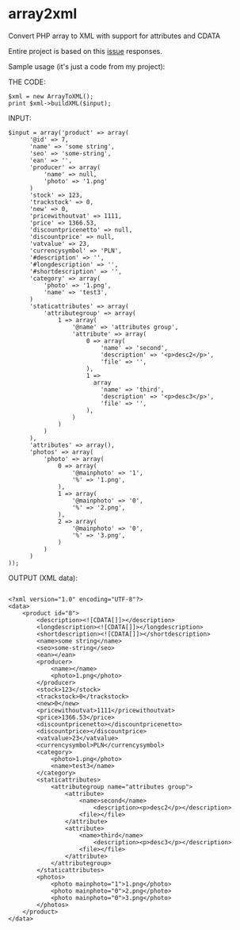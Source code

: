 array2xml
=========

Convert PHP array to XML with support for attributes and CDATA

Entire project is based on this [issue](http://stackoverflow.com/questions/99350/passing-php-associative-arrays-to-and-from-xml) responses.

Sample usage (it's just a code from my project):

THE CODE:
<pre><code>$xml = new ArrayToXML();
print $xml->buildXML($input);
</code></pre>

INPUT:
<pre><code>$input = array('product' => array(
      '@id' => 7,
      'name' => 'some string',
      'seo' => 'some-string',
      'ean' => '',
      'producer' => array(
          'name' => null,
          'photo' => '1.png'
      )
      'stock' => 123,
      'trackstock' => 0,
      'new' => 0,
      'pricewithoutvat' => 1111,
      'price' => 1366.53,
      'discountpricenetto' => null,
      'discountprice' => null,
      'vatvalue' => 23,
      'currencysymbol' => 'PLN',
      '#description' => '',
      '#longdescription' => '',
      '#shortdescription' => '',
      'category' => array(
          'photo' => '1.png',
          'name' => 'test3',
      )
      'staticattributes' => array(
          'attributegroup' => array(
              1 => array(
                  '@name' => 'attributes group',
                  'attribute' => array(
                      0 => array(
                          'name' => 'second',
                          'description' => '&lt;p&gt;desc2&lt;/p&gt;',
                          'file' => '',
                      ),
                      1 => 
                        array
                          'name' => 'third',
                          'description' => '&lt;p&gt;desc3&lt;/p&gt;',
                          'file' => '',
                      ),
                  )
              )
          )
      ),
      'attributes' => array(),
      'photos' => array(
          'photo' => array(
              0 => array(
                  '@mainphoto' => '1',
                  '%' => '1.png',
              ),
              1 => array(
                  '@mainphoto' => '0',
                  '%' => '2.png',
              ),
              2 => array(
                  '@mainphoto' => '0',
                  '%' => '3.png',
              )
          )
      )
));
</code></pre>

OUTPUT (XML data):
<pre><code>
&lt;?xml version="1.0" encoding="UTF-8"?&gt;
&lt;data&gt;
    &lt;product id="8"&gt;
        &lt;description&gt;&lt;![CDATA[]]&gt;&lt;/description&gt;
        &lt;longdescription&gt;&lt;![CDATA[]]&gt;&lt;/longdescription&gt;
        &lt;shortdescription&gt;&lt;![CDATA[]]&gt;&lt;/shortdescription&gt;
        &lt;name&gt;some string&lt;/name&gt;
        &lt;seo&gt;some-string&lt;/seo&gt;
        &lt;ean&gt;&lt;/ean&gt;
        &lt;producer&gt;
            &lt;name&gt;&lt;/name&gt;
            &lt;photo&gt;1.png&lt;/photo&gt;
        &lt;/producer&gt;
        &lt;stock&gt;123&lt;/stock&gt;
        &lt;trackstock&gt;0&lt;/trackstock&gt;
        &lt;new&gt;0&lt;/new&gt;
        &lt;pricewithoutvat&gt;1111&lt;/pricewithoutvat&gt;
        &lt;price&gt;1366.53&lt;/price&gt;
        &lt;discountpricenetto&gt;&lt;/discountpricenetto&gt;
        &lt;discountprice&gt;&lt;/discountprice&gt;
        &lt;vatvalue&gt;23&lt;/vatvalue&gt;
        &lt;currencysymbol&gt;PLN&lt;/currencysymbol&gt;
        &lt;category&gt;
            &lt;photo&gt;1.png&lt;/photo&gt;
            &lt;name&gt;test3&lt;/name&gt;
        &lt;/category&gt;
        &lt;staticattributes&gt;
            &lt;attributegroup name="attributes group"&gt;
                &lt;attribute&gt;
                    &lt;name&gt;second&lt;/name&gt;
                        &lt;description&gt;&lt;p&gt;desc2&lt;/p&gt;&lt;/description&gt;
                    &lt;file&gt;&lt;/file&gt;
                &lt;/attribute&gt;
                &lt;attribute&gt;
                    &lt;name&gt;third&lt;/name&gt;
                        &lt;description&gt;&lt;p&gt;desc3&lt;/p&gt;&lt;/description&gt;
                    &lt;file&gt;&lt;/file&gt;
                &lt;/attribute&gt;
            &lt;/attributegroup&gt;
        &lt;/staticattributes&gt;
        &lt;photos&gt;
            &lt;photo mainphoto="1"&gt;1.png&lt;/photo&gt;
            &lt;photo mainphoto="0"&gt;2.png&lt;/photo&gt;
            &lt;photo mainphoto="0"&gt;3.png&lt;/photo&gt;
        &lt;/photos&gt;
    &lt;/product&gt;
&lt;/data&gt;

</code></pre>
